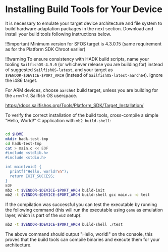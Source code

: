 # Installing Build Tools for Your Device

It is necessary to emulate your target device architecture and file
system to build hardware adaptation packages in the next section.
Download and install your build tools following instructions below.

!!!important
    Minimum version for SFOS target is 4.3.0.15 (same requirement as for the
    Platform SDK Chroot earlier)

!!!warning
    To ensure consistency with HADK build scripts, name your tooling
    `SailfishOS-4.5.0` (or whichever release you are building for) instead
    of suggested `SailfishOS-latest`, and your target as
    `$VENDOR-$DEVICE-$PORT_ARCH` (instead of `SailfishOS-latest-aarch64`).
    Ignore the i486 target.

For ARM devices, choose `aarch64` build target, unless you are building
for the `armv7hl` Sailfish OS userspace.

<https://docs.sailfishos.org/Tools/Platform_SDK/Target_Installation/>

To verify the correct installation of the build tools, cross-compile a
simple "Hello, World!" C application with `mb2 build-shell`:

```sh title="PLATFORM SDK"

cd $HOME
mkdir hadk-test-tmp
cd hadk-test-tmp
cat > main.c << EOF
#include <stdlib.h>
#include <stdio.h>

int main(void) {
  printf("Hello, world!\n");
  return EXIT_SUCCESS;
}
EOF
mb2 -t $VENDOR-$DEVICE-$PORT_ARCH build-init
mb2 -t $VENDOR-$DEVICE-$PORT_ARCH build-shell gcc main.c -o test
```

If the compilation was successful you can test the executable by running
the following command (this will run the executable using `qemu` as
emulation layer, which is part of the `mb2` setup):

```sh title="PLATFORM SDK"
mb2 -t $VENDOR-$DEVICE-$PORT_ARCH build-shell ./test
```

The above command should output "Hello, world!" on the console, this
proves that the build tools can compile binaries and execute them for
your architecture.
